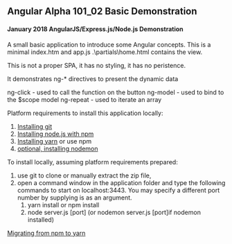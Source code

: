

## Angular Alpha 101_02 Basic Demonstration
#### January 2018  AngularJS/Express.js/Node.js Demonstration

 
A small basic application to introduce some Angular concepts.
This is a minimal index.htm and app.js
.\partials\home.html contains the view.


This is not a proper SPA, it has no styling, it has no peristence.


It demonstrates ng-* directives to present the dynamic data

ng-click     	- used to call the function on the button
ng-model	 	- used to bind to the $scope model
ng-repeat		- used to iterate an array


Platform requirements to install this application locally:

1. [Installing git](https://git-scm.com/book/en/v2/Getting-Started-Installing-Git)  
2. [Installing node.js with npm](https://nodejs.org/en/download/) 
3. [Installing yarn](https://yarnpkg.com/en/)	or use npm			
4. [optional, installing nodemon](https://www.npmjs.com/package/nodemon/) 

To install locally, assuming platform requirements prepared:

1. use git to clone or manually extract the zip file, 
2. open a command window in the application folder and type the following commands to start on localhost:3443. You may specify a different port number by supplying is as an argument.
    1. yarn install  or npm install
    2. node server.js [port]    (or nodemon server.js  [port]if nodemon installed)
	
	
[Migrating from npm to yarn](https://yarnpkg.com/lang/en/docs/migrating-from-npm/)	
	
	
 